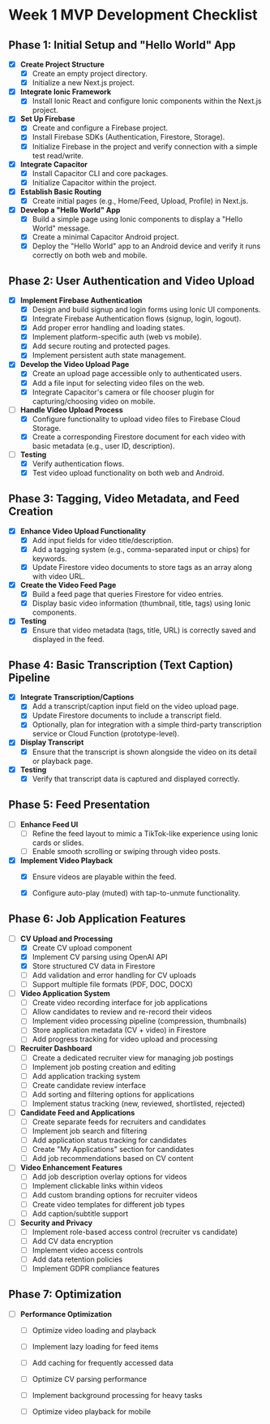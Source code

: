 # Week 1 MVP Development Checklist

## Phase 1: Initial Setup and "Hello World" App

- [x] **Create Project Structure**
  - [x] Create an empty project directory.
  - [x] Initialize a new Next.js project.
- [x] **Integrate Ionic Framework**
  - [x] Install Ionic React and configure Ionic components within the Next.js project.
- [x] **Set Up Firebase**
  - [x] Create and configure a Firebase project.
  - [x] Install Firebase SDKs (Authentication, Firestore, Storage).
  - [x] Initialize Firebase in the project and verify connection with a simple test read/write.
- [x] **Integrate Capacitor**
  - [x] Install Capacitor CLI and core packages.
  - [x] Initialize Capacitor within the project.
- [x] **Establish Basic Routing**
  - [x] Create initial pages (e.g., Home/Feed, Upload, Profile) in Next.js.
- [x] **Develop a "Hello World" App**
  - [x] Build a simple page using Ionic components to display a "Hello World" message.
  - [x] Create a minimal Capacitor Android project.
  - [x] Deploy the "Hello World" app to an Android device and verify it runs correctly on both web and mobile.

## Phase 2: User Authentication and Video Upload

- [x] **Implement Firebase Authentication**
  - [x] Design and build signup and login forms using Ionic UI components.
  - [x] Integrate Firebase Authentication flows (signup, login, logout).
  - [x] Add proper error handling and loading states.
  - [x] Implement platform-specific auth (web vs mobile).
  - [x] Add secure routing and protected pages.
  - [x] Implement persistent auth state management.
- [x] **Develop the Video Upload Page**
  - [x] Create an upload page accessible only to authenticated users.
  - [x] Add a file input for selecting video files on the web.
  - [x] Integrate Capacitor's camera or file chooser plugin for capturing/choosing video on mobile.
- [ ] **Handle Video Upload Process**
  - [x] Configure functionality to upload video files to Firebase Cloud Storage.
  - [x] Create a corresponding Firestore document for each video with basic metadata (e.g., user ID, description).
- [ ] **Testing**
  - [x] Verify authentication flows.
  - [x] Test video upload functionality on both web and Android.

## Phase 3: Tagging, Video Metadata, and Feed Creation

- [x] **Enhance Video Upload Functionality**
  - [x] Add input fields for video title/description.
  - [x] Add a tagging system (e.g., comma-separated input or chips) for keywords.
  - [x] Update Firestore video documents to store tags as an array along with video URL.
- [x] **Create the Video Feed Page**
  - [x] Build a feed page that queries Firestore for video entries.
  - [x] Display basic video information (thumbnail, title, tags) using Ionic components.
- [x] **Testing**
  - [x] Ensure that video metadata (tags, title, URL) is correctly saved and displayed in the feed.

## Phase 4: Basic Transcription (Text Caption) Pipeline

- [x] **Integrate Transcription/Captions**
  - [x] Add a transcript/caption input field on the video upload page.
  - [x] Update Firestore documents to include a transcript field.
  - [x] Optionally, plan for integration with a simple third-party transcription service or Cloud Function (prototype-level).
- [x] **Display Transcript**
  - [x] Ensure that the transcript is shown alongside the video on its detail or playback page.
- [x] **Testing**
  - [x] Verify that transcript data is captured and displayed correctly.

## Phase 5: Feed Presentation

- [ ] **Enhance Feed UI**
  - [ ] Refine the feed layout to mimic a TikTok-like experience using Ionic cards or slides.
  - [ ] Enable smooth scrolling or swiping through video posts.
- [x] **Implement Video Playback**
  - [x] Ensure videos are playable within the feed.
  - [x] Configure auto-play (muted) with tap-to-unmute functionality.


## Phase 6: Job Application Features

- [ ] **CV Upload and Processing**
  - [x] Create CV upload component
  - [x] Implement CV parsing using OpenAI API
  - [x] Store structured CV data in Firestore
  - [ ] Add validation and error handling for CV uploads
  - [ ] Support multiple file formats (PDF, DOC, DOCX)
  
- [ ] **Video Application System**
  - [ ] Create video recording interface for job applications
  - [ ] Allow candidates to review and re-record their videos
  - [ ] Implement video processing pipeline (compression, thumbnails)
  - [ ] Store application metadata (CV + video) in Firestore
  - [ ] Add progress tracking for video upload and processing

- [ ] **Recruiter Dashboard**
  - [ ] Create a dedicated recruiter view for managing job postings
  - [ ] Implement job posting creation and editing
  - [ ] Add application tracking system
  - [ ] Create candidate review interface
  - [ ] Add sorting and filtering options for applications
  - [ ] Implement status tracking (new, reviewed, shortlisted, rejected)

- [ ] **Candidate Feed and Applications**
  - [ ] Create separate feeds for recruiters and candidates
  - [ ] Implement job search and filtering
  - [ ] Add application status tracking for candidates
  - [ ] Create "My Applications" section for candidates
  - [ ] Add job recommendations based on CV content

- [ ] **Video Enhancement Features**
  - [ ] Add job description overlay options for videos
  - [ ] Implement clickable links within videos
  - [ ] Add custom branding options for recruiter videos
  - [ ] Create video templates for different job types
  - [ ] Add caption/subtitle support

- [ ] **Security and Privacy**
  - [ ] Implement role-based access control (recruiter vs candidate)
  - [ ] Add CV data encryption
  - [ ] Implement video access controls
  - [ ] Add data retention policies
  - [ ] Implement GDPR compliance features

## Phase 7: Optimization

- [ ] **Performance Optimization**
  - [ ] Optimize video loading and playback
  - [ ] Implement lazy loading for feed items
  - [ ] Add caching for frequently accessed data
  - [ ] Optimize CV parsing performance
  - [ ] Implement background processing for heavy tasks
  - [ ] Optimize video playback for mobile
  